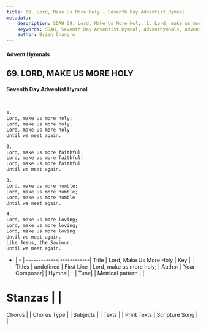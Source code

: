```yaml
---
title: 69. Lord, Make Us More Holy - Seventh Day Adventist Hymnal
metadata:
    description: SDAH 69. Lord, Make Us More Holy. 1. Lord, make us more holy; Lord, make us more holy; Lord, make us more holy Until we meet again.
    keywords: SDAH, Seventh Day Adventist Hymnal, adventhymnals, advent hymnals, Lord, Make Us More Holy, Lord, make us more holy; 
    author: Brian Onang'o
---
```


#### Advent Hymnals
## 69. LORD, MAKE US MORE HOLY
#### Seventh Day Adventist Hymnal

```txt


1.
Lord, make us more holy;
Lord, make us more holy;
Lord, make us more holy
Until we meet again.

2.
Lord, make us more faithful;
Lord, make us more faithful;
Lord, make us more faithful
Until we meet again.

3.
Lord, make us more humble;
Lord, make us more humble;
Lord, make us more humble
Until we meet again.

4.
Lord, make us more loving;
Lord, make us more loving;
Lord, make us more loving
Until we meet again.
Like Jesus, the Saviour,
Until we meet again.


```

- |   -  |
-------------|------------|
Title | Lord, Make Us More Holy |
Key |  |
Titles | undefined |
First Line | Lord, make us more holy; |
Author | 
Year | 
Composer|  |
Hymnal|  - |
Tune|  |
Metrical pattern | |
# Stanzas |  |
Chorus |  |
Chorus Type |  |
Subjects |  |
Texts |  |
Print Texts | 
Scripture Song |  |
  
